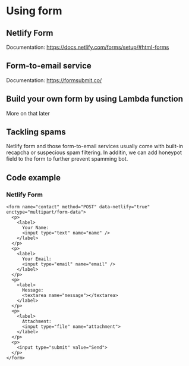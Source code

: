 # Using form




## Netlify Form


Documentation: https://docs.netlify.com/forms/setup/#html-forms


## Form-to-email service

Documentation: https://formsubmit.co/



## Build your own form by using Lambda function

More on that later


## Tackling spams

Netlify form and those form-to-email services usually come with built-in recapcha or suspecious spam filtering. In additin, we can add honeypot field to the form to further prevent spamming bot.




## Code example

### Netlify Form

```lang-html
<form name="contact" method="POST" data-netlify="true" enctype="multipart/form-data">
  <p>
    <label>
      Your Name:
      <input type="text" name="name" />
    </label>
  </p>
  <p>
    <label>
      Your Email:
      <input type="email" name="email" />
    </label>
  </p>
  <p>
    <label>
      Message:
      <textarea name="message"></textarea>
    </label>
  </p>
  <p>
    <label>
      Attachment:
      <input type="file" name="attachment">
    </label>
  </p>
  <p>
    <input type="submit" value="Send">
  </p>
</form>
```


###